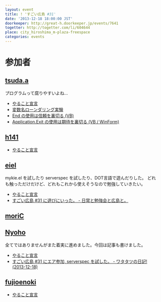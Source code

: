 ```yaml
---
layout: event
title: ! 'すごい広島 #31'
date: '2013-12-18 18:00:00 JST'
doorkeeper: http://great-h.doorkeeper.jp/events/7641
togetter: http://togetter.com/li/604644
place: city_hiroshima_m-plaza-freespace
categories: events
---
```


# 参加者

## [tsuda.a](https://twitter.com/tsuda_ahr)

プログラムって腐りやすいよね…

* [やること宣言](https://github.com/great-h/great-h.github.io/issues/471)
* [変数名ローンダリング実験](http://ooltcloud.expressweb.jp/201312/article_18010023.html)
* [End の使用は信頼を裏切る (VB)](http://ooltcloud.expressweb.jp/201312/article_11223915.html)
* [Application.Exit の使用は期待を裏切る (VB / WinForm)](http://ooltcloud.expressweb.jp/201312/article_19002212.html)


## [h141](https://github.com/h141)

* [やること宣言](https://github.com/great-h/great-h.github.io/issues/476)


## [eiel](https://github.com/eiel)

mykie.el を試したり serverspec を試したり、DOT言語で遊んだりした。
どれも触っただけだけど、どれもこれから使えそうなので勉強していきたい。

* [やること宣言](https://github.com/great-h/great-h.github.io/issues/475)
* [すごい広島 #31 に遊びにいった。 - 日常と勉強会と広島と。](http://eielh-life.tumblr.com/post/70382495007/31)


## [moriC](https://github.com/moriC)


## [Nyoho](http://nyoho.jp)

全てではありませんがまた着実に進めました。今回は記事も書けました。

* [やること宣言](https://github.com/great-h/great-h.github.io/issues/473)
* [すごい広島 #31 にエア参加, serverspec を試した。 - ワタタツの日記!(2013-12-18)](http://kita.dyndns.org/diary/?date=20131218)


## [fujioenoki](https://github.com/fujioenoki)

* [やること宣言](https://github.com/great-h/great-h.github.io/issues/480)
